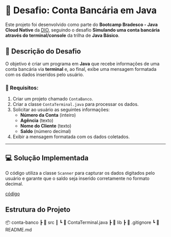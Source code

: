 # 🚀 Desafio: Conta Bancária em Java

Este projeto foi desenvolvido como parte do **Bootcamp Bradesco - Java Cloud Native** da [DIO](https://www.dio.me), seguindo o desafio **Simulando uma conta bancária através do terminal/console** da trilha de **Java Básico**.

## 📝 Descrição do Desafio

O objetivo é criar um programa em **Java** que recebe informações de uma conta bancária via **terminal** e, ao final, exibe uma mensagem formatada com os dados inseridos pelo usuário.

### 📌 Requisitos:
1. Criar um projeto chamado `ContaBanco`.
2. Criar a classe `ContaTerminal.java` para processar os dados.
3. Solicitar ao usuário as seguintes informações:
   - **Número da Conta** (inteiro)
   - **Agência** (texto)
   - **Nome do Cliente** (texto)
   - **Saldo** (número decimal)
4. Exibir a mensagem formatada com os dados coletados.

---

## 💻 Solução Implementada

O código utiliza a classe `Scanner` para capturar os dados digitados pelo usuário e garante que o saldo seja inserido corretamente no formato decimal.

[código](https://github.com/romildo-feliciano/dio-trilha-java-basico/blob/main/conta-banco/src/ContaTerminal.java)

## Estrutura do Projeto
📦 conta-banco
   ┣ 📂 src
   ┃ ┗ 📜 ContaTerminal.java
   ┣ 📂 lib
   ┣ 📜 .gitignore
   ┗ 📜 README.md